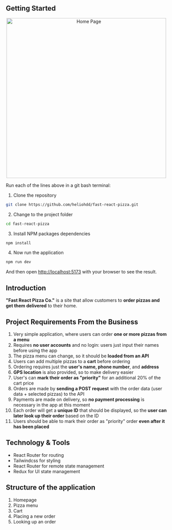 ## Getting Started

<div align="center">
   <a href="https://heliohdd-fast-react-pizza.vercel.app" alt="The Wild Oasis">
   <img src="./src/assets/to_readme/FastReactPizzaCo.gif" width="500px" alt="Home Page" />
   <a>
</div>

Run each of the lines above in a git bash terminal:

1. Clone the repository

```sh
git clone https://github.com/heliohdd/fast-react-pizza.git
```

2. Change to the project folder

```sh
cd fast-react-pizza
```

3. Install NPM packages dependencies

```sh
npm install
```

4. Now run the application

```sh
npm run dev
```

And then open [http://localhost:5173](http://localhost:5173) with your browser to see the result.

## Introduction

<b>"Fast React Pizza Co."</b> is a site that allow customers to <b>order pizzas and get them delivered</b> to their home.

## Project Requirements From the Business

1. Very simple application, where users can order <b>one or more pizzas from a menu</b>
1. Requires <b>no user accounts</b> and no login: users just input their names before using the app
1. The pizza menu can change, so it should be <b>loaded from an API</b>
1. Users can add multiple pizzas to a <b>cart</b> before ordering
1. Ordering requires just the <b>user's name, phone number</b>, and <b>address</b>
1. <b>GPS location</b> is also provided, so to make delivery easier
1. User's can <b>mark their order as "priority"</b> for an additional 20% of the cart price
1. Orders are made by <b>sending a POST request</b> with the order data (user data + selected pizzas) to the API
1. Payments are made on delivery, so <b>no payment processing</b> is necessary in the app at this moment
1. Each order will get a <b>unique ID</b> that should be displayed, so the <b>user can later look up their order</b> based on the ID
1. Users should be able to mark their order as "priority" order <b>even after it has been placed</b>

<!-- <p align="right">(<a href="#readme-top">back to top</a>)</p> -->

## Technology & Tools

- React Router for routing
- Tailwindcss for styling
- React Router for remote state management
- Redux for UI state management

## Structure of the application

<!-- This application is used internally as tool inside a company, that are entirely hidden behind a login it was used to build a Single-Page-Application and this application is composed of 8 pages that represents 7 features categories as listed below: -->

1. Homepage
1. Pizza menu
1. Cart
1. Placing a new order
1. Looking up an order
